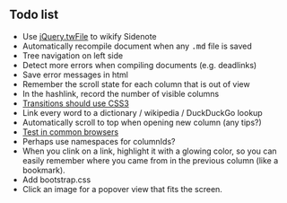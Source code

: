 Todo list
---------

* Use [jQuery.twFile](http://jquery.tiddlywiki.org/twFile.html) to 
  wikify Sidenote
* Automatically recompile document when any <tt>.md</tt> file is saved
* Tree navigation on left side
* Detect more errors when compiling documents (e.g. deadlinks)
* Save error messages in html
* Remember the scroll state for each column that is out of view
* In the hashlink, record the number of visible columns
* [Transitions should use CSS3](##usecss3)
* Link every word to a dictionary / wikipedia / DuckDuckGo lookup
* Automatically scroll to top when opening new column (any tips?)
* [Test in common browsers](##todo_browsers)
* Perhaps use namespaces for columnIds?
* When you clink on a link, highlight it with a glowing color, so you can easily remember where you came from in the previous column (like a bookmark).
* Add bootstrap.css
* Click an image for a popover view that fits the screen.